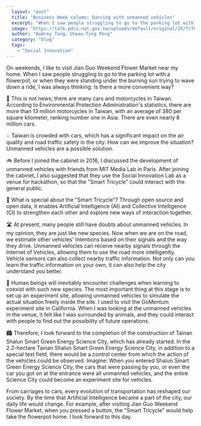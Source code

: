 ```yaml
---
  layout: "post"
  title: "Business Week column: Dancing with unmanned vehicles"
  excerpt: "When I saw people struggling to go to the parking lot with a pot, or when they were parked with a big sun, I was always thinking: Is there any more convenient possibility?"
  image: "https://talk.pdis.nat.gov.tw/uploads/default/original/2X/f/f6d7a369567dd01fa82c40d4de1b219b8d0b0c43.jpg"
  author: "Audrey Tang、Sheau-Tyng Peng"
  category: "blog"
  tags: 
    - "Social Innovation"
---
```



On weekends, I like to visit Jian Guo Weekend Flower Market near my home. When I saw people struggling to go to the parking lot with a flowerpot, or when they were standing under the burning sun trying to wave down a ride, I was always thinking: Is there a more convenient way?

🚦 This is not news; there are many cars and motorcycles in Taiwan. According to Environmental Protection Administration's statistics, there are more than 13 million motorcycles in Taiwan, with an average of 380 per square kilometer, ranking number one in Asia. There are even nearly 8 million cars.

💡 Taiwan is crowded with cars, which has a significant impact on the air quality and road traffic safety in the city. How can we improve the situation? Unmanned vehicles are a possible solution.

🚲 Before I joined the cabinet in 2016, I discussed the development of unmanned vehicles with friends from MIT Media Lab in Paris. After joining the cabinet, I also suggested that they use the Social Innovation Lab as a venue for hackathon, so that the "Smart Tricycle" could interact with the general public. 

🚸 What is special about the "Smart Tricycle"? Through open source and open data, it enables Artificial Intelligence (AI) and Collective Intelligence (CI) to strengthen each other and explore new ways of interaction together.

🛣 At present, many people still have doubts about unmanned vehicles. In my opinion, they are just like new species. Now when we are on the road, we estimate other vehicles' intentions based on their signals and the way they drive. Unmanned vehicles can receive nearby signals through the Internet of Vehicles, allowing them to use the road more intelligently. Vehicle sensors can also collect nearby traffic information. Not only can you learn the traffic information on your own, it can also help the city understand you better.

🐎 Human beings will inevitably encounter challenges when learning to coexist with such new species. The most important thing at this stage is to set up an experiment site, allowing unmanned vehicles to simulate the actual situation freely inside the site. I used to visit the GoMentum experiment site in California. When I was looking at the unmanned vehicles in the venue, it felt like I was surrounded by animals, and they could interact with people to find out the possibility of future operations.

🏙 Therefore, I look forward to the completion of the construction of Tainan Shalun Smart Green Energy Science City, which has already started. In the 2.2-hectare Tainan Shalun Smart Green Energy Science City, in addition to a special test field, there would be a control center from which the action of the vehicles could be observed. Imagine: When you entered Shalun Smart Green Energy Science City, the cars that were passing by you, or even the car you got on at the entrance were all unmanned vehicles, and the entire Science City could become an experiment site for vehicles.

From carriages to cars, every evolution of transportation has reshaped our society. By the time that Artificial Intelligence became a part of the city, our daily life would change. For example, after visiting Jian Guo Weekend Flower Market, when you pressed a button, the "Smart Tricycle" would help take the flowerpot home. I look forward to this day.
